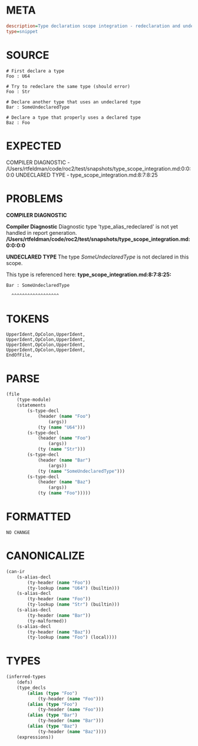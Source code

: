 # META
~~~ini
description=Type declaration scope integration - redeclaration and undeclared type errors
type=snippet
~~~
# SOURCE
~~~roc
# First declare a type
Foo : U64

# Try to redeclare the same type (should error)
Foo : Str

# Declare another type that uses an undeclared type
Bar : SomeUndeclaredType

# Declare a type that properly uses a declared type
Baz : Foo
~~~
# EXPECTED
COMPILER DIAGNOSTIC - /Users/rtfeldman/code/roc2/test/snapshots/type_scope_integration.md:0:0:0:0
UNDECLARED TYPE - type_scope_integration.md:8:7:8:25
# PROBLEMS
**COMPILER DIAGNOSTIC**

**Compiler Diagnostic**
Diagnostic type 'type_alias_redeclared' is not yet handled in report generation.
**/Users/rtfeldman/code/roc2/test/snapshots/type_scope_integration.md:0:0:0:0**

**UNDECLARED TYPE**
The type _SomeUndeclaredType_ is not declared in this scope.

This type is referenced here:
**type_scope_integration.md:8:7:8:25:**
```roc
Bar : SomeUndeclaredType
```
      ^^^^^^^^^^^^^^^^^^


# TOKENS
~~~zig
UpperIdent,OpColon,UpperIdent,
UpperIdent,OpColon,UpperIdent,
UpperIdent,OpColon,UpperIdent,
UpperIdent,OpColon,UpperIdent,
EndOfFile,
~~~
# PARSE
~~~clojure
(file
	(type-module)
	(statements
		(s-type-decl
			(header (name "Foo")
				(args))
			(ty (name "U64")))
		(s-type-decl
			(header (name "Foo")
				(args))
			(ty (name "Str")))
		(s-type-decl
			(header (name "Bar")
				(args))
			(ty (name "SomeUndeclaredType")))
		(s-type-decl
			(header (name "Baz")
				(args))
			(ty (name "Foo")))))
~~~
# FORMATTED
~~~roc
NO CHANGE
~~~
# CANONICALIZE
~~~clojure
(can-ir
	(s-alias-decl
		(ty-header (name "Foo"))
		(ty-lookup (name "U64") (builtin)))
	(s-alias-decl
		(ty-header (name "Foo"))
		(ty-lookup (name "Str") (builtin)))
	(s-alias-decl
		(ty-header (name "Bar"))
		(ty-malformed))
	(s-alias-decl
		(ty-header (name "Baz"))
		(ty-lookup (name "Foo") (local))))
~~~
# TYPES
~~~clojure
(inferred-types
	(defs)
	(type_decls
		(alias (type "Foo")
			(ty-header (name "Foo")))
		(alias (type "Foo")
			(ty-header (name "Foo")))
		(alias (type "Bar")
			(ty-header (name "Bar")))
		(alias (type "Baz")
			(ty-header (name "Baz"))))
	(expressions))
~~~
